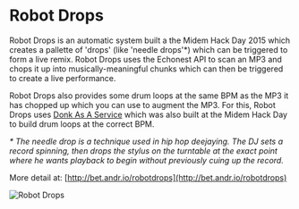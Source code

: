 # Robot Drops

Robot Drops is an automatic system built a the Midem Hack Day 2015 which creates a pallette of 'drops' (like 'needle drops'*) which can be triggered to form a live remix. Robot Drops uses the Echonest API to scan an MP3 and chops it up into musically-meaningful chunks which can then be triggered to create a live performance.

Robot Drops also provides some drum loops at the same BPM as the MP3 it has chopped up which you can use to augment the MP3. For this, Robot Drops uses [Donk As A Service](https://github.com/betandr/donk) which was also built at the Midem Hack Day to build drum loops at the correct BPM.

_* The needle drop is a technique used in hip hop deejaying. The DJ sets a record spinning, then drops the stylus on the turntable at the exact point where he wants playback to begin without previously cuing up the record._

More detail at: [http://bet.andr.io/robotdrops](http://bet.andr.io/robotdrops)

![Robot Drops](https://lh4.googleusercontent.com/-dZ5VZAuusyQ/VX17-QjwUVI/AAAAAAAAass/Zi4lBjjH7nw/w781-h585-no/IMG_20150614_132045.jpg)
